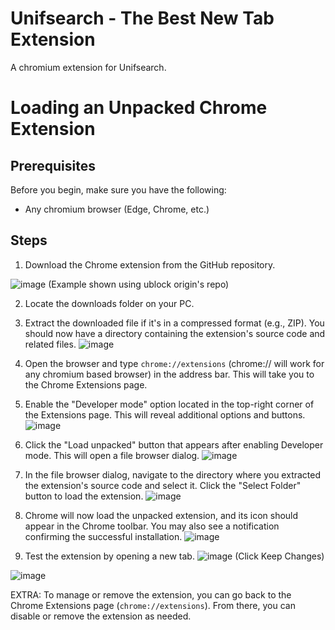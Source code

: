 # Unifsearch - The Best New Tab Extension
A chromium extension for Unifsearch.

# Loading an Unpacked Chrome Extension

## Prerequisites

Before you begin, make sure you have the following:

- Any chromium browser (Edge, Chrome, etc.)

## Steps

1. Download the Chrome extension from the GitHub repository.

  ![image](https://github.com/bedantadey17/unifsearch-extension/assets/135055975/7afd30b1-bfd2-4de0-b1c5-7a6351b97193)
  (Example shown using ublock origin's repo)

2. Locate the downloads folder on your PC.

3. Extract the downloaded file if it's in a compressed format (e.g., ZIP). You should now have a directory containing the extension's source code and related files. ![image](https://github.com/bedantadey17/unifsearch-extension/assets/135055975/1b4f2ab7-0e76-46c7-b5b8-9e5d4eff54f4)


4. Open the browser and type `chrome://extensions` (chrome:// will work for any chromium based browser) in the address bar. This will take you to the Chrome Extensions page.

5. Enable the "Developer mode" option located in the top-right corner of the Extensions page. This will reveal additional options and buttons. ![image](https://github.com/bedantadey17/unifsearch-extension/assets/135055975/0c30e58b-e6fa-4d61-8c11-33c4b8a82dc3)


6. Click the "Load unpacked" button that appears after enabling Developer mode. This will open a file browser dialog. ![image](https://github.com/bedantadey17/unifsearch-extension/assets/135055975/c1d184f6-ad66-48aa-a759-1cdb50556015)


7. In the file browser dialog, navigate to the directory where you extracted the extension's source code and select it. Click the "Select Folder" button to load the extension. ![image](https://github.com/bedantadey17/unifsearch-extension/assets/135055975/748218f6-bbcd-435a-a42b-d5dd866f1a6b)


8. Chrome will now load the unpacked extension, and its icon should appear in the Chrome toolbar. You may also see a notification confirming the successful installation. ![image](https://github.com/bedantadey17/unifsearch-extension/assets/135055975/aa58dab0-9f12-4bf9-8faa-53ddaaeda3a2)


9. Test the extension by opening a new tab. ![image](https://github.com/bedantadey17/unifsearch-extension/assets/135055975/67d9c44e-e5ae-463f-9d64-2d1f50de88bb) (Click Keep Changes)

![image](https://github.com/bedantadey17/unifsearch-extension/assets/135055975/0e7d0e65-25a6-4c7f-83d9-2f8e3cbd0e9a)



EXTRA: To manage or remove the extension, you can go back to the Chrome Extensions page (`chrome://extensions`). From there, you can disable or remove the extension as needed.
